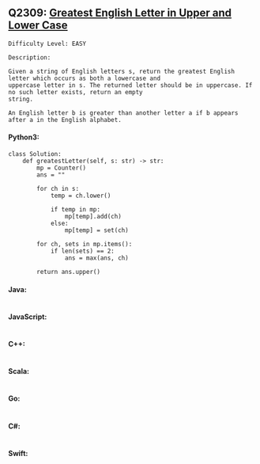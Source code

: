 ## Q2309: [Greatest English Letter in Upper and Lower Case](https://leetcode.com/problems/greatest-english-letter-in-upper-and-lower-case/)

```
Difficulty Level: EASY
```

```
Description:

Given a string of English letters s, return the greatest English letter which occurs as both a lowercase and
uppercase letter in s. The returned letter should be in uppercase. If no such letter exists, return an empty
string.

An English letter b is greater than another letter a if b appears after a in the English alphabet.
```

#### Python3:

```
class Solution:
    def greatestLetter(self, s: str) -> str:
        mp = Counter()
        ans = ""

        for ch in s:
            temp = ch.lower()

            if temp in mp:
                mp[temp].add(ch)
            else:
                mp[temp] = set(ch)
        
        for ch, sets in mp.items():
            if len(sets) == 2:
                ans = max(ans, ch)
        
        return ans.upper()
```

#### Java:

```

```

#### JavaScript:

```

```

#### C++:

```

```

#### Scala:

```

```

#### Go:

```

```

#### C#:

```

```

#### Swift:

```

```